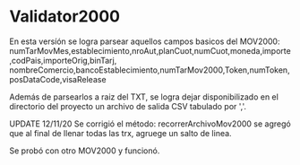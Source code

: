 # Validator2000

En esta versíón se logra parsear aquellos campos basicos del MOV2000:
numTarMovMes,establecimiento,nroAut,planCuot,numCuot,moneda,importe,codPais,importeOrig,binTarj,
nombreComercio,bancoEstablecimiento,numTarMov2000,Token,numToken,posDataCode,visaRelease

Además de parsearlos a raiz del TXT, se logra dejar disponibilizado en el directorio del proyecto un archivo de salida CSV tabulado por ','.


UPDATE 12/11/20
Se corrigió el método: recorrerArchivoMov2000
se agregó que al final de llenar todas las trx, agruege un salto de linea.

Se probó con otro MOV2000 y funcionó.